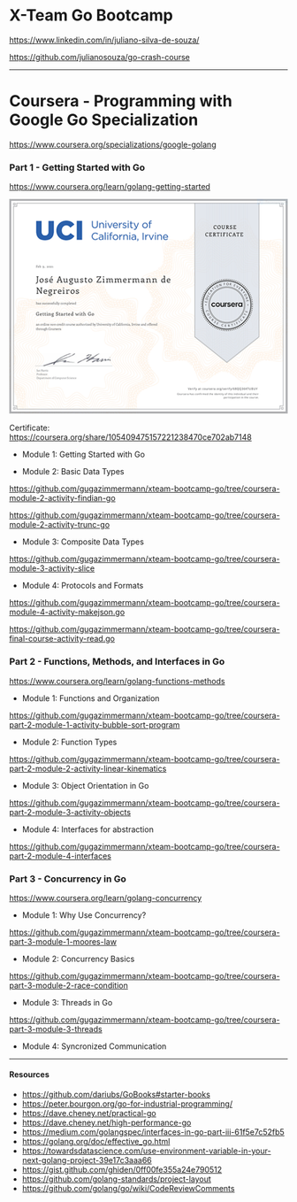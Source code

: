# X-Team Go Bootcamp

https://www.linkedin.com/in/juliano-silva-de-souza/

https://github.com/julianosouza/go-crash-course

---

# Coursera - Programming with Google Go Specialization

https://www.coursera.org/specializations/google-golang

### Part 1 - Getting Started with Go

https://www.coursera.org/learn/golang-getting-started

![certificate](go-1.png "certificate")

Certificate: https://coursera.org/share/105409475157221238470ce702ab7148

* Module 1: Getting Started with Go

* Module 2: Basic Data Types

https://github.com/gugazimmermann/xteam-bootcamp-go/tree/coursera-module-2-activity-findian-go

https://github.com/gugazimmermann/xteam-bootcamp-go/tree/coursera-module-2-activity-trunc-go

* Module 3: Composite Data Types

https://github.com/gugazimmermann/xteam-bootcamp-go/tree/coursera-module-3-activity-slice

* Module 4: Protocols and Formats

https://github.com/gugazimmermann/xteam-bootcamp-go/tree/coursera-module-4-activity-makejson.go

https://github.com/gugazimmermann/xteam-bootcamp-go/tree/coursera-final-course-activity-read.go


### Part 2 - Functions, Methods, and Interfaces in Go

https://www.coursera.org/learn/golang-functions-methods

* Module 1: Functions and Organization

https://github.com/gugazimmermann/xteam-bootcamp-go/tree/coursera-part-2-module-1-activity-bubble-sort-program

* Module 2: Function Types

https://github.com/gugazimmermann/xteam-bootcamp-go/tree/coursera-part-2-module-2-activity-linear-kinematics

* Module 3: Object Orientation in Go

https://github.com/gugazimmermann/xteam-bootcamp-go/tree/coursera-part-2-module-3-activity-objects

* Module 4: Interfaces for abstraction

https://github.com/gugazimmermann/xteam-bootcamp-go/tree/coursera-part-2-module-4-interfaces


### Part 3 - Concurrency in Go

https://www.coursera.org/learn/golang-concurrency

* Module 1: Why Use Concurrency?

https://github.com/gugazimmermann/xteam-bootcamp-go/tree/coursera-part-3-module-1-moores-law

* Module 2: Concurrency Basics

https://github.com/gugazimmermann/xteam-bootcamp-go/tree/coursera-part-3-module-2-race-condition

* Module 3: Threads in Go

https://github.com/gugazimmermann/xteam-bootcamp-go/tree/coursera-part-3-module-3-threads

* Module 4: Syncronized Communication

---
#### Resources

- https://github.com/dariubs/GoBooks#starter-books
- https://peter.bourgon.org/go-for-industrial-programming/
- https://dave.cheney.net/practical-go
- https://dave.cheney.net/high-performance-go
- https://medium.com/golangspec/interfaces-in-go-part-iii-61f5e7c52fb5
- https://golang.org/doc/effective_go.html
- https://towardsdatascience.com/use-environment-variable-in-your-next-golang-project-39e17c3aaa66
- https://gist.github.com/ghiden/0ff00fe355a24e790512
- https://github.com/golang-standards/project-layout
- https://github.com/golang/go/wiki/CodeReviewComments
